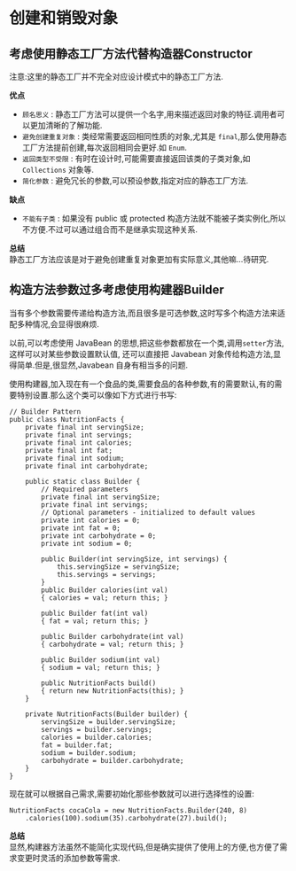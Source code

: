 创建和销毁对象
========

## 考虑使用静态工厂方法代替构造器Constructor
注意:这里的静态工厂并不完全对应设计模式中的静态工厂方法.

**优点**
- `顾名思义` : 静态工厂方法可以提供一个名字,用来描述返回对象的特征.调用者可以更加清晰的了解功能.
- `避免创建重复对象` : 类经常需要返回相同性质的对象,尤其是 `final`,那么使用静态工厂方法提前创建,每次返回相同会更好.如 `Enum`.
- `返回类型不受限` : 有时在设计时,可能需要直接返回该类的子类对象,如 `Collections` 对象等.
- `简化参数` : 避免冗长的参数,可以预设参数,指定对应的静态工厂方法.

**缺点**
- `不能有子类` : 如果没有 public 或 protected 构造方法就不能被子类实例化,所以不方便.不过可以通过组合而不是继承实现这种关系.

**总结**  
静态工厂方法应该是对于避免创建重复对象更加有实际意义,其他嘛...待研究.

## 构造方法参数过多考虑使用构建器Builder
当有多个参数需要传递给构造方法,而且很多是可选参数,这时写多个构造方法来适配多种情况,会显得很麻烦.

以前,可以考虑使用 JavaBean 的思想,把这些参数都放在一个类,调用`setter`方法,这样可以对某些参数设置默认值,
还可以直接把 Javabean 对象传给构造方法,显得简单.但是,很显然,Javabean 自身有相当多的问题.

使用构建器,加入现在有一个食品的类,需要食品的各种参数,有的需要默认,有的需要特别设置.那么这个类可以像如下方式进行书写:

```
// Builder Pattern
public class NutritionFacts {
    private final int servingSize;
    private final int servings;
    private final int calories;
    private final int fat;
    private final int sodium;
    private final int carbohydrate;
    
    public static class Builder {
        // Required parameters
        private final int servingSize;
        private final int servings;
        // Optional parameters - initialized to default values
        private int calories = 0;
        private int fat = 0;
        private int carbohydrate = 0;
        private int sodium = 0;
    
        public Builder(int servingSize, int servings) {
            this.servingSize = servingSize;
            this.servings = servings;
        }
        public Builder calories(int val)
        { calories = val; return this; }
        
        public Builder fat(int val)
        { fat = val; return this; }
        
        public Builder carbohydrate(int val)
        { carbohydrate = val; return this; }
        
        public Builder sodium(int val)
        { sodium = val; return this; }
        
        public NutritionFacts build()
        { return new NutritionFacts(this); }
    }
    
    private NutritionFacts(Builder builder) {
        servingSize = builder.servingSize;
        servings = builder.servings;
        calories = builder.calories;
        fat = builder.fat;
        sodium = builder.sodium;
        carbohydrate = builder.carbohydrate;
    }
}
```

现在就可以根据自己需求,需要初始化那些参数就可以进行选择性的设置:

    NutritionFacts cocaCola = new NutritionFacts.Builder(240, 8)
        .calories(100).sodium(35).carbohydrate(27).build();
        
**总结**  
显然,构建器方法虽然不能简化实现代码,但是确实提供了使用上的方便,也方便了需求变更时灵活的添加参数等需求.